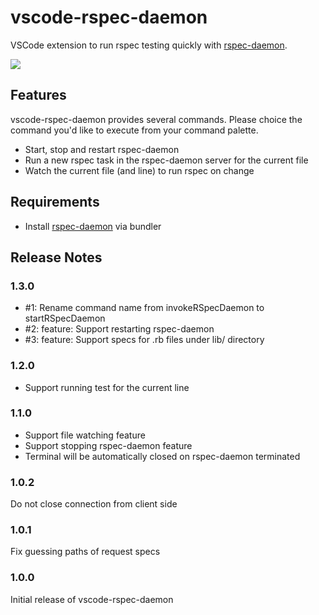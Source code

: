 # vscode-rspec-daemon

VSCode extension to run rspec testing quickly with [rspec-daemon](https://github.com/asonas/rspec-daemon).

![](preview.gif)

## Features

vscode-rspec-daemon provides several commands.  Please choice the command you'd like to execute from your command palette.

* Start, stop and restart rspec-daemon
* Run a new rspec task in the rspec-daemon server for the current file
* Watch the current file (and line) to run rspec on change

## Requirements

* Install [rspec-daemon](https://github.com/asonas/rspec-daemon) via bundler

## Release Notes

### 1.3.0

* #1: Rename command name from invokeRSpecDaemon to startRSpecDaemon
* #2: feature: Support restarting rspec-daemon
* #3: feature: Support specs for .rb files under lib/ directory

### 1.2.0

* Support running test for the current line

### 1.1.0

* Support file watching feature
* Support stopping rspec-daemon feature
* Terminal will be automatically closed on rspec-daemon terminated

### 1.0.2

Do not close connection from client side

### 1.0.1

Fix guessing paths of request specs

### 1.0.0

Initial release of vscode-rspec-daemon
